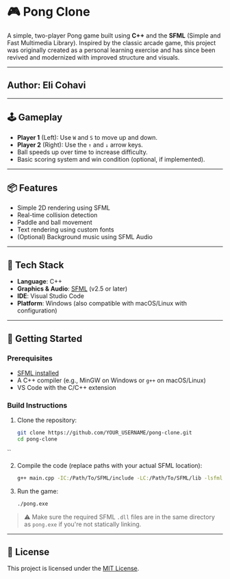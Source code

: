 # 🎮 Pong Clone

A simple, two-player Pong game built using **C++** and the **SFML** (Simple and Fast Multimedia Library). Inspired by the classic arcade game, this project was originally created as a personal learning exercise and has since been revived and modernized with improved structure and visuals.

---

## Author: Eli Cohavi

---

## 🕹️ Gameplay

- **Player 1** (Left): Use `W` and `S` to move up and down.
- **Player 2** (Right): Use the `↑` and `↓` arrow keys.
- Ball speeds up over time to increase difficulty.
- Basic scoring system and win condition (optional, if implemented).

---

## 📦 Features

- Simple 2D rendering using SFML
- Real-time collision detection
- Paddle and ball movement
- Text rendering using custom fonts
- (Optional) Background music using SFML Audio

---

## 🧰 Tech Stack

- **Language**: C++
- **Graphics & Audio**: [SFML](https://www.sfml-dev.org/) (v2.5 or later)
- **IDE**: Visual Studio Code
- **Platform**: Windows (also compatible with macOS/Linux with configuration)

---

## 🚀 Getting Started

### Prerequisites

- [SFML installed](https://www.sfml-dev.org/download.php)
- A C++ compiler (e.g., MinGW on Windows or `g++` on macOS/Linux)
- VS Code with the C/C++ extension

### Build Instructions

1. Clone the repository:

   ```bash
   git clone https://github.com/YOUR_USERNAME/pong-clone.git
   cd pong-clone
``

2. Compile the code (replace paths with your actual SFML location):

   ```bash
   g++ main.cpp -IC:/Path/To/SFML/include -LC:/Path/To/SFML/lib -lsfml-graphics -lsfml-window -lsfml-system -lsfml-audio -o pong.exe
   ```

3. Run the game:

   ```bash
   ./pong.exe
   ```

> ⚠️ Make sure the required SFML `.dll` files are in the same directory as `pong.exe` if you're not statically linking.

---

## 📄 License

This project is licensed under the [MIT License](LICENSE).
